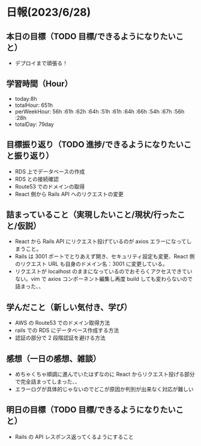 # 日報(2023/6/28)

## 本日の目標（TODO 目標/できるようになりたいこと）

- デプロイまで頑張る！

## 学習時間（Hour）

- today:8h
- totalHour: 651h
- perWeekHour: 56h :61h :62h :64h :51h :61h :64h :66h :54h :67h :56h :28h
- totalDay: 79day

## 目標振り返り（TODO 進捗/できるようになりたいこと振り返り）

- RDS 上でデータベースの作成
- RDS との接続確認
- Route53 でのドメインの取得
- React 側から Rails API へのリクエストの変更

## 詰まっていること（実現したいこと/現状/行ったこと/仮説）

- React から Rails API にリクエスト投げているのが axios エラーになってしまうこと。
- Rails は 3001 ポートでとりあえず開き、セキュリティ設定も変更、React 側のリクエスト URL も自身のドメイン名：3001 に変更している。
- リクエストが localhost のままになっているのでおそらくアクセスできていない。vim で axios コンポーネント編集し再度 build しても変わらないので詰まった、、

## 学んだこと（新しい気付き、学び）

- AWS の Route53 でのドメイン取得方法
- rails での RDS にデータベース作成する方法
- 認証の部分で 2 段階認証を避ける方法

## 感想（一日の感想、雑談）

- めちゃくちゃ順調に進んでいたはずなのに React からリクエスト投げる部分で完全詰まってしまった、、
- エラーログが具体的じゃないのでどこが原因か判別が出来なく対応が難しい

## 明日の目標（TODO 目標/できるようになりたいこと）

- Rails の API レスポンス返ってくるようにすること
